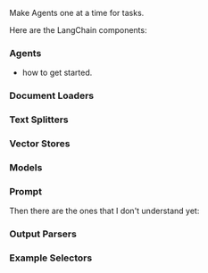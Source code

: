 Make Agents one at a time for tasks.

Here are the LangChain components:
### Agents
- how to get started.

### Document Loaders

### Text Splitters

### Vector Stores

### Models

### Prompt



Then there are the ones that I don't understand yet:
### Output Parsers

### Example Selectors

